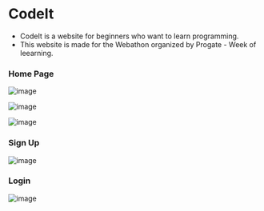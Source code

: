 # CodeIt 
* CodeIt is a website for beginners who want to learn programming.
* This website is made for the Webathon organized by Progate - Week of leearning. 

### Home Page
![image](https://user-images.githubusercontent.com/61665348/123914226-ccdb9400-d99c-11eb-8e16-73c1a99025eb.png)

![image](https://user-images.githubusercontent.com/61665348/123914612-33f94880-d99d-11eb-88e3-4c55b806fb69.png)

![image](https://user-images.githubusercontent.com/61665348/123914736-58552500-d99d-11eb-8877-bf6d6baa8010.png)

### Sign Up
![image](https://user-images.githubusercontent.com/61665348/123914496-14622000-d99d-11eb-8927-7eb753cd3ead.png)

### Login
![image](https://user-images.githubusercontent.com/61665348/123914837-7884e400-d99d-11eb-995d-4cc37e43795d.png)
